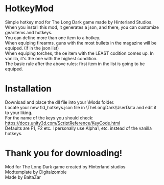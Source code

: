 # HotkeyMod
Simple hotkey mod for The Long Dark game made by Hinterland Studios.  
When you install this mod, it generates a json, and there, you can customize gearitems and hotkeys.  
You can define more than one item to a hotkey.  
When equiping firearms, guns with the most bullets in the magazine will be equiped. (If in the json list)  
When equiping torches, the oe item with the LEAST codition comes up. In vanilla, it's the one with the highest condition.  
The basic rule after the above rules: first item in the list is going to be equiped.  
# Installation
Download and place the dll file into your \Mods folder.  
Locate your new tld_hotkeys.json file in \TheLongDark\UserData and edit it to your liking.  
For the name of the keys you should check: https://docs.unity3d.com/ScriptReference/KeyCode.html  
Defaults are F1, F2 etc. I personally use Alpha1, etc. instead of the vanilla hotkeys.  
# Thank you for downloading!
Mod for The Long Dark game created by Hinterland studios  
Modtemplate by Digitalzombie  
Made by BaltaZar  
